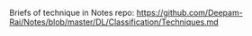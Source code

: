Briefs of technique in Notes repo: https://github.com/Deepam-Rai/Notes/blob/master/DL/Classification/Techniques.md  
